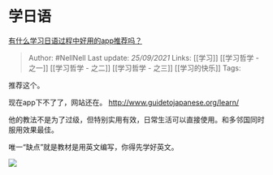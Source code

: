 # 学日语
[有什么学习日语过程中好用的app推荐吗？](https://www.zhihu.com/question/282732547/answer/2131294723)

> Author: #NellNell 
Last update: *25/09/2021* 
Links: [[学习]] [[学习哲学 - 之一]] [[学习哲学 - 之二]] [[学习哲学 - 之三]] [[学习的快乐]]
Tags:  


推荐这个。

现在app下不了了，网站还在。
http://www.guidetojapanese.org/learn/

他的教法不是为了过级，但特别实用有效，日常生活可以直接使用。和多邻国同时服用效果最佳。

唯一“缺点”就是教材是用英文编写，你得先学好英文。

![](https://pic3.zhimg.com/50/v2-6a310866f8d8bca8cc57211bc09e23b9_720w.jpg?source=1940ef5c)